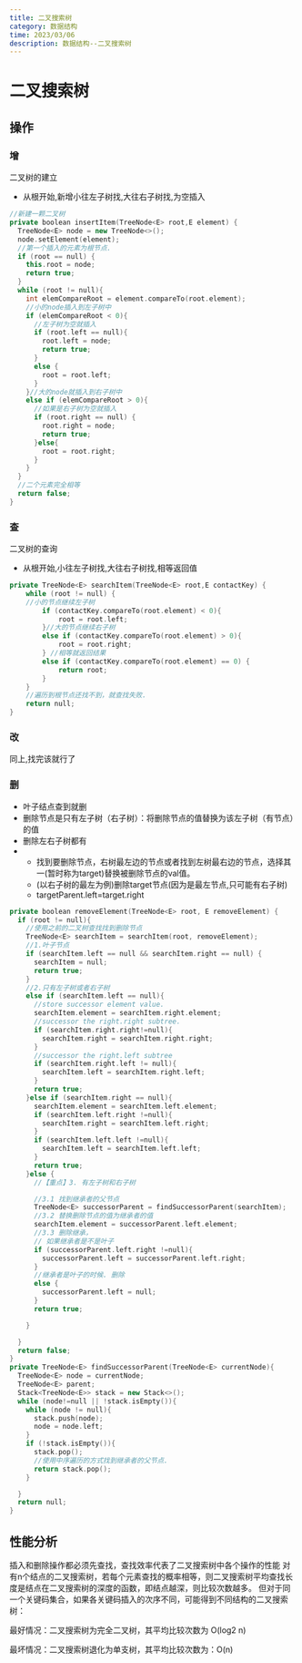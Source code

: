 ```yaml
---
title: 二叉搜索树
category: 数据结构
time: 2023/03/06
description: 数据结构--二叉搜索树
---
```


# 二叉搜索树

## 操作

### 增

二叉树的建立

- 从根开始,新增小往左子树找,大往右子树找,为空插入

```c++
//新建一颗二叉树
private boolean insertItem(TreeNode<E> root,E element) {
  TreeNode<E> node = new TreeNode<>();
  node.setElement(element);
  //第一个插入的元素为根节点.
  if (root == null) {
    this.root = node;
    return true;
  }
  while (root != null){
    int elemCompareRoot = element.compareTo(root.element);
    //小的node插入到左子树中
    if (elemCompareRoot < 0){
      //左子树为空就插入
      if (root.left == null){
        root.left = node;
        return true;
      }
      else {
        root = root.left;
      }
    }//大的node就插入到右子树中
    else if (elemCompareRoot > 0){
      //如果是右子树为空就插入
      if (root.right == null) {
        root.right = node;
        return true;
      }else{
        root = root.right;
      }
    }
  }
  //二个元素完全相等
  return false;
}
```

### 查

二叉树的查询

- 从根开始,小往左子树找,大往右子树找,相等返回值

```c++
private TreeNode<E> searchItem(TreeNode<E> root,E contactKey) {
    while (root != null) {
    //小的节点继续左子树
        if (contactKey.compareTo(root.element) < 0){
            root = root.left;
        }//大的节点继续右子树
        else if (contactKey.compareTo(root.element) > 0){
            root = root.right;
        } //相等就返回结果
        else if (contactKey.compareTo(root.element) == 0) {
            return root;
        }
    }
    //遍历到根节点还找不到，就查找失败.
    return null;
}

```

### 改

同上,找完该就行了

### 删

- 叶子结点查到就删
- 删除节点是只有左子树（右子树）：将删除节点的值替换为该左子树（有节点）的值
- 删除左右子树都有
- + 找到要删除节点，右树最左边的节点或者找到左树最右边的节点，选择其一(暂时称为target)替换被删除节点的val值。
  + (以右子树的最左为例)删除target节点(因为是最左节点,只可能有右子树)
  + targetParent.left=target.right

```c++
private boolean removeElement(TreeNode<E> root, E removeElement) {
  if (root != null){
    //使用之前的二叉树查找找到删除节点
    TreeNode<E> searchItem = searchItem(root, removeElement);
    //1.叶子节点
    if (searchItem.left == null && searchItem.right == null) {
      searchItem = null;
      return true;
    }
    //2.只有左子树或者右子树
    else if (searchItem.left == null){
      //store successor element value.
      searchItem.element = searchItem.right.element;
      //successor the right.right subtree.
      if (searchItem.right.right!=null){
        searchItem.right = searchItem.right.right;
      }
      //successor the right.left subtree
      if (searchItem.right.left != null){
        searchItem.left = searchItem.right.left;
      }
      return true;
    }else if (searchItem.right == null){
      searchItem.element = searchItem.left.element;
      if (searchItem.left.right !=null){
        searchItem.right = searchItem.left.right;
      }
      if (searchItem.left.left !=null){
        searchItem.left = searchItem.left.left;
      }
      return true;
    }else {
      //【重点】3. 有左子树和右子树

      //3.1 找到继承者的父节点
      TreeNode<E> successorParent = findSuccessorParent(searchItem);
      //3.2 替换删除节点的值为继承者的值
      searchItem.element = successorParent.left.element;
      //3.3 删除继承，
      // 如果继承者是不是叶子
      if (successorParent.left.right !=null){
        successorParent.left = successorParent.left.right;
      }
      //继承者是叶子的时候. 删除
      else {
        successorParent.left = null;
      }
      return true;

    }

  }
  return false;
}
private TreeNode<E> findSuccessorParent(TreeNode<E> currentNode){
  TreeNode<E> node = currentNode;
  TreeNode<E> parent;
  Stack<TreeNode<E>> stack = new Stack<>();
  while (node!=null || !stack.isEmpty()){
    while (node != null){
      stack.push(node);
      node = node.left;
    }
    if (!stack.isEmpty()){
      stack.pop();
      //使用中序遍历的方式找到继承者的父节点.
      return stack.pop();
    }

  }
  return null;
}

```

## 性能分析

插入和删除操作都必须先查找，查找效率代表了二叉搜索树中各个操作的性能
对有n个结点的二叉搜索树，若每个元素查找的概率相等，则二叉搜索树平均查找长度是结点在二叉搜索树的深度的函数，即结点越深，则比较次数越多。
但对于同一个关键码集合，如果各关键码插入的次序不同，可能得到不同结构的二叉搜索树：

最好情况：二叉搜索树为完全二叉树，其平均比较次数为 O(log2 n)

最坏情况：二叉搜索树退化为单支树，其平均比较次数为：O(n)